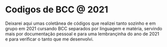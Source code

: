 # Codigos de BCC @ 2021

Deixarei aqui umas coletânea de códigos que realizei tanto sozinho e em grupo em 2021 cursando BCC separados por linguagem e matéria, servindo mais por documentação pessoal e para uma lembrançinha do ano de 2021 e para verificar o tanto que me desenvolvi.
